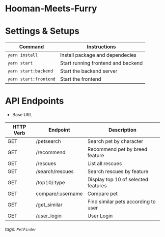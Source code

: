 # Hooman-Meets-Furry

# Settings & Setups

| Command          | Instructions                       |
| ---------------- | ---------------------------------- |
| `yarn install`    | Install package and dependecies    |
| `yarn start`      | Start running frontend and backend |
| `yarn start:backend`  | Start the backend server           |
| `yarn start:frontend` | Start the frontend                 |

# API Endpoints

- Base URL

| HTTP Verb | Endpoint          | Description                         |
| --------- | ----------------- | ----------------------------------- |
| GET       | /petsearch        | Search pet by character             |
| GET       | /recommend        | Recommend pet by breed feature      |
| GET       | /rescues          | List all rescues                    |
| GET       | /search/rescues   | Search rescues by feature           |
| GET       | /top10/:type      | Display top 10 of selected features |
| GET       | compare/:username | Compare pet                         |
| GET       | /get_similar      | Find similar pets according to user |
| GET       | /user_login       | User Login                          |

###### tags: `PetFinder`
